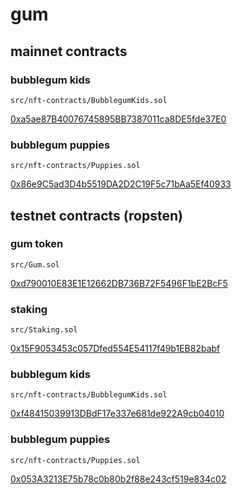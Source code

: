 # gum

## mainnet contracts

### bubblegum kids

`src/nft-contracts/BubblegumKids.sol`

[0xa5ae87B40076745895BB7387011ca8DE5fde37E0](https://ropsten.etherscan.io/address/0xa5ae87B40076745895BB7387011ca8DE5fde37E0#code)

### bubblegum puppies

`src/nft-contracts/Puppies.sol`

[0x86e9C5ad3D4b5519DA2D2C19F5c71bAa5Ef40933](https://ropsten.etherscan.io/address/0x86e9C5ad3D4b5519DA2D2C19F5c71bAa5Ef40933#code)

## testnet contracts (ropsten)
###  gum token

`src/Gum.sol`

[0xd790010E83E1E12662DB736B72F5496F1bE2BcF5](https://ropsten.etherscan.io/address/0xd790010E83E1E12662DB736B72F5496F1bE2BcF5#code)

### staking

`src/Staking.sol`

[0x15F9053453c057Dfed554E54117f49b1EB82babf](https://ropsten.etherscan.io/address/0x15F9053453c057Dfed554E54117f49b1EB82babf#code)

### bubblegum kids

`src/nft-contracts/BubblegumKids.sol`

[0xf48415039913DBdF17e337e681de922A9cb04010](https://ropsten.etherscan.io/address/0xf48415039913DBdF17e337e681de922A9cb04010#code)

### bubblegum puppies

`src/nft-contracts/Puppies.sol`

[0x053A3213E75b78c0b80b2f88e243cf519e834c02](https://ropsten.etherscan.io/address/0x053A3213E75b78c0b80b2f88e243cf519e834c02#code)
